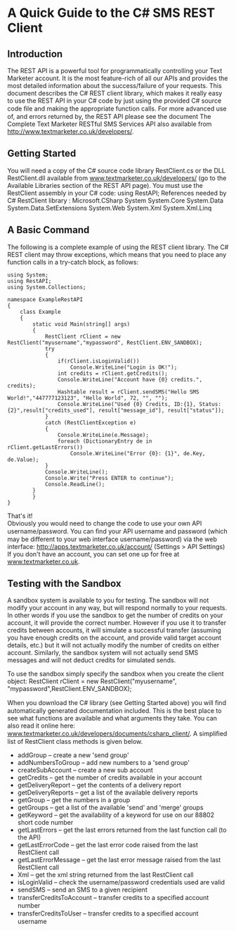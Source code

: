 A Quick Guide to the C# SMS REST Client
=======================================

Introduction
------------

The REST API is a powerful tool for programmatically controlling your Text Marketer account. It is
the most feature-rich of all our APIs and provides the most detailed information about the
success/failure of your requests. 
This document describes the C# REST client library, which makes it really easy to use the
REST API in your C# code by just using the provided C# source code ﬁle and making the
appropriate function calls.
For more advanced use of, and errors returned by, the REST API please see the document
The Complete Text Marketer RESTful SMS Services API also available from
http://www.textmarketer.co.uk/developers/.  

Getting Started
---------------

You will need a copy of the C# source code library RestClient.cs or the DLL RestClient.dll
available from www.textmarketer.co.uk/developers/ (go to the Available Libraries section of the
REST API page).
You must use the RestClient assembly in your C# code:
using RestAPI;
References  needed by C# RestClient  library :
Microsoft.CSharp
System
System.Core
System.Data
System.Data.SetExtensions
System.Web
System.Xml
System.Xml.Linq

A Basic Command
---------------

The following is a complete example of using the REST client library. The C# REST client may
throw exceptions, which means that you need to place any function calls in a try-catch block, as
follows:


	using System;
	using RestAPI;
	using System.Collections;

	namespace ExampleRestAPI
	{
    	class Example
    	{
        	static void Main(string[] args)
        	{
            	RestClient rClient = new RestClient("myusername","mypassword", RestClient.ENV_SANDBOX);
            	try
            	{
                	if(rClient.isLoginValid())
                    	Console.WriteLine("Login is OK!");
                	int credits = rClient.getCredits();
                	Console.WriteLine("Account have {0} credits.", credits);
                	Hashtable result = rClient.sendSMS("Hello SMS World!","447777123123", "Hello World", 72, "", "");
               	 	Console.WriteLine("Used {0} Credits, ID:{1}, Status: {2}",result["credits_used"], result["message_id"], result["status"]);
            	}
            	catch (RestClientException e)
            	{
                	Console.WriteLine(e.Message);
                	foreach (DictionaryEntry de in rClient.getLastErrors())
                    	Console.WriteLine("Error {0}: {1}", de.Key, de.Value);
            	}
            	Console.WriteLine();
            	Console.Write("Press ENTER to continue");
            	Console.ReadLine();
        	}
    		}
	}

That's it!  
Obviously you would need to change the code to use your own API username/password.
You can ﬁnd your API username and password (which may be different to your web interface
username/password) via the web interface:
http://apps.textmarketer.co.uk/account/ (Settings > API Settings)
If you don't have an account, you can set one up for free at www.textmarketer.co.uk.

Testing with the Sandbox
------------------------
A sandbox system is available to you for testing. The sandbox will not modify your account in any
way, but will respond normally to your requests. In other words if you use the sandbox to get the
number of credits on your account, it will provide the correct number. However if you use it to
transfer credits between accounts, it will simulate a successful transfer (assuming you have enough
credits on the account, and provide valid target account details, etc.) but it will not actually modify
the number of credits on either account.
Similarly, the sandbox system will not actually send SMS messages and will not deduct credits for
simulated sends.

To use the sandbox simply specify the sandbox when you create the client object:
	RestClient rClient = new RestClient("myusername", "mypassword",RestClient.ENV_SANDBOX);


When you download the C# library (see Getting Started above) you will ﬁnd automatically
generated documentation included. This is the best place to see what functions are available and
what arguments they take. You can also read it online here:
www.textmarketer.co.uk/developers/documents/csharp_client/.
A simpliﬁed list of RestClient class methods is given below.
- addGroup – create a new 'send group'
- addNumbersToGroup – add new numbers to a 'send group'
- createSubAccount – create a new sub account
- getCredits – get the number of credits available in your account
- getDeliveryReport – get the contents of a delivery report
- getDeliveryReports – get a list of the available delivery reports
- getGroup – get the numbers in a group
- getGroups – get a list of the available 'send' and 'merge' groups
- getKeyword – get the availability of a keyword for use on our 88802 short code number
- getLastErrors – get the last errors returned from the last function call (to the API)
- getLastErrorCode – get the last error code raised from the last RestClient call
- getLastErrorMessage – get the last error message raised from the last RestClient call
- Xml – get the xml string returned from the last RestClient call
- isLoginValid – check the username/password credentials used are valid
- sendSMS – send an SMS to a given recipient
- transferCreditsToAccount – transfer credits to a speciﬁed account number
- transferCreditsToUser – transfer credits to a speciﬁed account username

